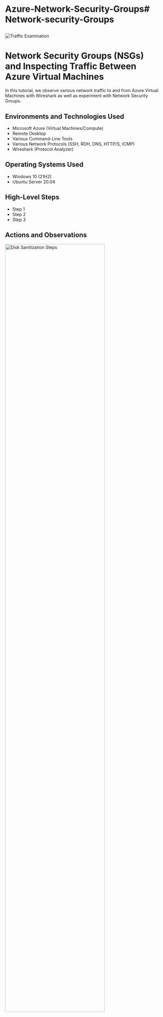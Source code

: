 # Azure-Network-Security-Groups# Network-security-Groups<p align="center">
<img src="https://i.imgur.com/Ua7udoS.png" alt="Traffic Examination"/>
</p>

<h1>Network Security Groups (NSGs) and Inspecting Traffic Between Azure Virtual Machines</h1>
In this tutorial, we observe various network traffic to and from Azure Virtual Machines with Wireshark as well as experiment with Network Security Groups. <br />




<h2>Environments and Technologies Used</h2>

- Microsoft Azure (Virtual Machines/Compute)
- Remote Desktop
- Various Command-Line Tools
- Various Network Protocols (SSH, RDH, DNS, HTTP/S, ICMP)
- Wireshark (Protocol Analyzer)

<h2>Operating Systems Used </h2>

- Windows 10 (21H2)
- Ubuntu Server 20.04

<h2>High-Level Steps</h2>

- Step 1
- Step 2
- Step 3


<h2>Actions and Observations</h2>

<p>
<img src="https://user-images.githubusercontent.com/116759326/198902984-67207e36-4695-440a-ba7e-a51cb34ec862.jpg" height="80%" width="80%" alt="Disk Sanitization Steps"/>
</p>
<p>
 You can use an Azure network security group to filter network traffic to and from Azure resources in an Azure virtual network. A network security group contains security rules that allow or deny inbound network traffic to, or outbound network traffic from, several types of Azure resources. Network security groups are associated to subnets or to virtual machines and cloud services deployed in the classic deployment model, and to subnets or network interfaces in the Resource Manager deployment model.

</p>
<br />

<p>
<img src="https://user-images.githubusercontent.com/116759326/198903475-1892e2f9-9318-431d-9516-e57d3a375662.PNG" height="80%" width="80%" alt="Disk Sanitization Steps"/>
</p>
<p>
This is demonstrating inbound and outboung traffic via (NSG) Network Security Groups.For inbound/outbound traffic Azure processes the rules in a network security group associated to a subnet first, if there's one, and then the rules in a network security group associated to the network interface, if there's one. 
</p>
<br />

<p>
<img src="https://user-images.githubusercontent.com/116759326/198904739-03557445-5184-4268-a13b-70b131d5ea86.PNG" height="80%" width="80%" alt="Disk Sanitization Steps"/>
</p>
<p>
Application security groups enable you to configure network security as a natural extension of an application's structure, allowing you to group virtual machines and define network security policies based on those groups.
 Various Network Protocols (SSH, RDH, DNS, HTTP/S, ICMP):
 IP stands for Internet Protocol. This protocol works with TCP and UDP protocols. It provides a unique identity to each node on the computer network.
 DNS stands for Domain Name Service. This service allows us to access a node by its name. By default, nodes use IP addresses to identify each other on the network.
 NAT stands for Network Address Translation. This protocol translates one IP address to another. This can be a source address or a destination address. Two basic implementations of NAT can be used: static and dynamic. In the static NAT, a manual translation is performed.
 Simple Network Management Protocol is a TCP/IP protocol for monitoring networks and network components. SNMP uses small utility programs called agents to monitor behavior and traffic on the network. 
 SMB is a file-sharing protocol. It allows networked computers to transparently access files that reside on remote systems over a variety of networks.
 FTP runs over TCP, which provides a connection-oriented, guaranteed data-delivery service. FTP is a character-based command interface, although many FTP applications have graphical interfaces.
 TFTP is used when a file transfer does not require an acknowledgment packet during file transfer. TFTP is used often in the router configuration. 
 
 
</p>
<br />

